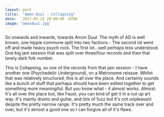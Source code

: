 ```yaml
---
layout: post
title:  "Amon Duul - Collapsing"
date:   2017-01-23 20:00:00 -0700
image: "amonduul.jpg"
---
```


So onwards and inwards, towards Amon Duul. The myth of AD is well known, one hippie commune split into
two factions - The second lot went off and made heavy psych rock. The first lot...well perhaps less understood.
One big jam session that was split over three/four records and then that lovely dark folk number.

This is Collapsing, so one of the records from that jam session - I have another one (Psychedelic Underground),
on a Metronome reissue. Whilst that was relatively structured, this is all over the place. And certainly
sounds like a bunch of stuff that perhaps should have been edited together to get something more meaningiful.
But you know what - it almost works. Almost. It's all over the place but, like Faust, you can kind of get it
in a cut up art way. It's mainly drums and guitar, and lots of fuzz but it's not unpleasant despite the
pretty narrow range. It's pretty much the same track over and over, but it's almost a good one so I can
forgive all of it's flaws.